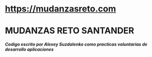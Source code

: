 # https://mudanzasreto.com
# MUDANZAS RETO SANTANDER

##### Codigo escrito por Alexey Suzdalenko como practicas voluntarias de desarrollo aplicaciones 
